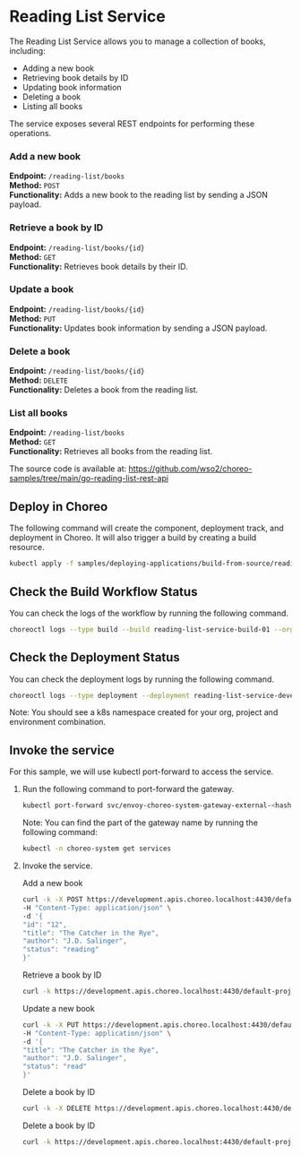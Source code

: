 # Reading List Service
The Reading List Service allows you to manage a collection of books, including:
- Adding a new book
- Retrieving book details by ID
- Updating book information
- Deleting a book
- Listing all books

The service exposes several REST endpoints for performing these operations.

### Add a new book
**Endpoint:** `/reading-list/books`  
**Method:** `POST`  
**Functionality:** Adds a new book to the reading list by sending a JSON payload.

### Retrieve a book by ID
**Endpoint:** `/reading-list/books/{id}`  
**Method:** `GET`  
**Functionality:** Retrieves book details by their ID.

### Update a book
**Endpoint:** `/reading-list/books/{id}`  
**Method:** `PUT`  
**Functionality:** Updates book information by sending a JSON payload.

### Delete a book
**Endpoint:** `/reading-list/books/{id}`  
**Method:** `DELETE`  
**Functionality:** Deletes a book from the reading list.

### List all books
**Endpoint:** `/reading-list/books`  
**Method:** `GET`  
**Functionality:** Retrieves all books from the reading list.

The source code is available at:
https://github.com/wso2/choreo-samples/tree/main/go-reading-list-rest-api

## Deploy in Choreo
The following command will create the component, deployment track, and deployment in Choreo. It will also trigger a build by creating a build resource.

```bash
kubectl apply -f samples/deploying-applications/build-from-source/reading-list-service/reading-list-service.yaml
```

## Check the Build Workflow Status
You can check the logs of the workflow by running the following command.

```bash
choreoctl logs --type build --build reading-list-service-build-01 --organization default-org --project default-project --component reading-list-service
```

## Check the Deployment Status
You can check the deployment logs by running the following command.

```bash
choreoctl logs --type deployment --deployment reading-list-service-development-deployment-01 --organization default-org --project default-project --component reading-list-service
```

Note: You should see a k8s namespace created for your org, project and environment combination.

## Invoke the service
For this sample, we will use kubectl port-forward to access the service.

1. Run the following command to port-forward the gateway.

    ```bash
    kubectl port-forward svc/envoy-choreo-system-gateway-external-<hash> -n choreo-system 4430:443
    ```

   Note: You can find the <hash> part of the gateway name by running the following command:
    ```bash
    kubectl -n choreo-system get services
   ```

2. Invoke the service.

   Add a new book
   ```bash
   curl -k -X POST https://development.apis.choreo.localhost:4430/default-project/reading-list-service/api/v1/reading-list/books \
   -H "Content-Type: application/json" \
   -d '{
   "id": "12",
   "title": "The Catcher in the Rye",
   "author": "J.D. Salinger",
   "status": "reading"
   }'
   ```

   Retrieve a book by ID
      ```bash
    curl -k https://development.apis.choreo.localhost:4430/default-project/reading-list-service/api/v1/reading-list/books/12
   ```

   Update a new book
   ```bash
   curl -k -X PUT https://development.apis.choreo.localhost:4430/default-project/reading-list-service/api/v1/reading-list/books/12 \
   -H "Content-Type: application/json" \
   -d '{
   "title": "The Catcher in the Rye",
   "author": "J.D. Salinger",
   "status": "read"
   }'
   ```
   
   Delete a book by ID
   ```bash
   curl -k -X DELETE https://development.apis.choreo.localhost:4430/default-project/reading-list-service/api/v1/reading-list/books/12
   ```

   Delete a book by ID
   ```bash
   curl -k https://development.apis.choreo.localhost:4430/default-project/reading-list-service/api/v1/reading-list/books
   ```
